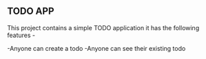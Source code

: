 ## TODO APP
This project contains a simple TODO application it has the following features -

-Anyone can create a todo
-Anyone can see their existing todo

